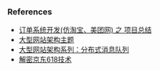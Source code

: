 


### References
* [订单系统开发(仿淘宝、美团网) 之 项目总结](http://chengxudaren.com/index.php?act=article&op=detail&a_id=154)
* [大型网站架构主题](http://chengxudaren.com/index.php?act=article&op=detail&a_id=137)
* [大型网站架构系列：分布式消息队列](http://h2ex.com/775)
* [解密京东618技术](http://3ms.huawei.com/hi/blog/44106_1809207.html)
